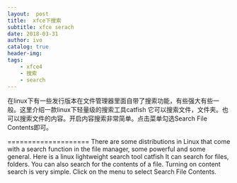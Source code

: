 ```yaml
---
layout:  post
title:  xfce下搜索
subtitle: xfce serach 
date: 2018-03-31
author: ivo
catalog: true
header-img:
tags:
    - xfce4 
    - 搜索
    - search
---
```

在linux下有一些发行版本在文件管理器里面自带了搜索功能，有些强大有些一般。这里介绍一款linux下轻量级的搜索工具catfish
它可以搜索文件，文件夹。也可以搜索文件的内容。开启内容搜索非常简单。点击菜单勾选Search File Contents即可。

====================
There are some distributions in Linux that come with a search function in the file manager, some powerful and some general. Here is a linux lightweight search tool catfish
It can search for files, folders. You can also search for the contents of a file. Turning on content search is very simple. Click on the menu to select Search File Contents.

